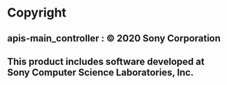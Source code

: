 # Copyright
## apis-main_controller : © 2020 Sony Corporation 
## This product includes software developed at Sony Computer Science Laboratories, Inc.
